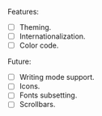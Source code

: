 Features:

-   [ ] Theming.
-   [ ] Internationalization.
-   [ ] Color code.

Future:

-   [ ] Writing mode support.
-   [ ] Icons.
-   [ ] Fonts subsetting.
-   [ ] Scrollbars.
